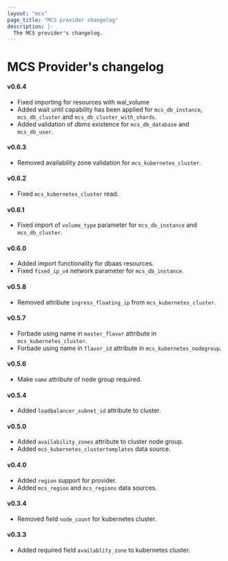 ```yaml
---
layout: "mcs"
page_title: "MCS provider changelog"
description: |-
  The MCS provider's changelog.
---
```


# MCS Provider's changelog

#### v0.6.4
- Fixed importing for resources with wal_volume
- Added wait until capability has been applied for `mcs_db_instance`, `mcs_db_cluster` and `mcs_db_cluster_with_shards`.
- Added validation of dbms existence for `mcs_db_database` and `mcs_db_user`.

#### v0.6.3
- Removed availability zone validation for `mcs_kubernetes_cluster`.

#### v0.6.2
- Fixed `mcs_kubernetes_cluster` read.

#### v0.6.1
- Fixed import of `volume_type` parameter for `mcs_db_instance` and `mcs_db_cluster`.

#### v0.6.0
- Added import functionality for dbaas resources.
- Fixed `fixed_ip_v4` network parameter for `mcs_db_instance`.

#### v0.5.8
- Removed attribute `ingress_floating_ip` from `mcs_kubernetes_cluster`. 

#### v0.5.7
- Forbade using name in `master_flavor` attribute in `mcs_kubernetes_cluster`.
- Forbade using name in `flavor_id` attribute in `mcs_kubernetes_nodegroup`.

#### v0.5.6
- Make `name` attribute of node group required.

#### v0.5.4
- Added `loadbalancer_subnet_id` attribute to cluster.

#### v0.5.0
- Added `availability_zones` attribute to cluster node group.
- Added `mcs_kubernetes_clustertemplates` data source.

#### v0.4.0
- Added `region` support for provider.
- Added `mcs_region` and `mcs_regions` data sources.

#### v0.3.4
- Removed field `node_count` for kubernetes cluster.

#### v0.3.3
- Added required field `availablity_zone` to kubernetes cluster.